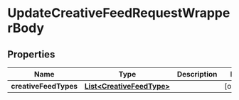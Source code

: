 

# UpdateCreativeFeedRequestWrapperBody


## Properties

Name | Type | Description | Notes
------------ | ------------- | ------------- | -------------
**creativeFeedTypes** | [**List&lt;CreativeFeedType&gt;**](CreativeFeedType.md) |  |  [optional]



